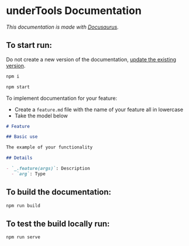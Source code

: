 # underTools Documentation

*This documentation is made with [Docusaurus](https://docusaurus.io/).*

## To start run:

Do not create a new version of the documentation, [update the existing version](https://docusaurus.io/docs/versioning#updating-an-existing-version).

```bash
npm i

npm start
```

To implement documentation for your feature:
- Create a `feature.md` file with the name of your feature all in lowercase
- Take the model below

```md
# Feature

## Basic use

The example of your functionality

## Details

- `_.feature(args)`: Description
  - `arg`: Type
```

## To build the documentation:

```bash
npm run build
```

## To test the build locally run:

```bash
npm run serve
```
